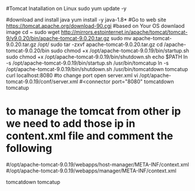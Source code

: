 #Tomcat Inatallation on Linux
sudo yum update -y

#download and install java
yum install -y java-1.8*
#Go to web site https://tomcat.apache.org/download-90.cgi
#based on Your OS downlaod image
cd ~
sudo wget http://mirrors.estointernet.in/apache/tomcat/tomcat-9/v9.0.20/bin/apache-tomcat-9.0.20.tar.gz
sudo mv apache-tomcat-9.0.20.tar.gz /opt/
sudo tar -zxvf apache-tomcat-9.0.20.tar.gz
cd /apache-tomcat-9.0.20/bin
sudo chmod +x  /opt/apache-tomcat-9.0.19/bin/startup.sh
sudo chmod +x  /opt/apache-tomcat-9.0.19/bin/shutdown.sh
echo $PATH
ln -s /opt/apache-tomcat-9.0.19/bin/startup.sh /usr/bin/tomcatup
ln -s /opt/apache-tomcat-9.0.19/bin/shutdown.sh /usr/bin/tomcatdown
tomcatup
curl localhost:8080
#to change port open server.xml 
vi /opt/apache-tomcat-9.0.19/conf/server.xml
#<connector port="8080"
tomcatdown
tomcatup

# to manage the tomcat from other ip we need to add those ip in content.xml file and comment the following
#/opt/apache-tomcat-9.0.19/webapps/host-manager/META-INF/context.xml
#/opt/apache-tomcat-9.0.19/webapps/manager/META-INF/context.xml

  <!--<Valve className="org.apache.catalina.valves.RemoteAddrValve"
         allow="127\.\d+\.\d+\.\d+|::1|0:0:0:0:0:0:0:1" /> -->
 tomcatdown
 tomcatup
 





